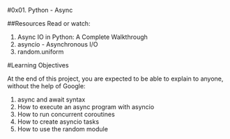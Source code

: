 #0x01. Python - Async

##Resources
Read or watch:

1. Async IO in Python: A Complete Walkthrough
2. asyncio - Asynchronous I/O
3. random.uniform

#Learning Objectives

At the end of this project, you are expected to be able to explain to anyone, without the help of Google:

1. async and await syntax
2. How to execute an async program with asyncio
3. How to run concurrent coroutines
4. How to create asyncio tasks
5. How to use the random module
